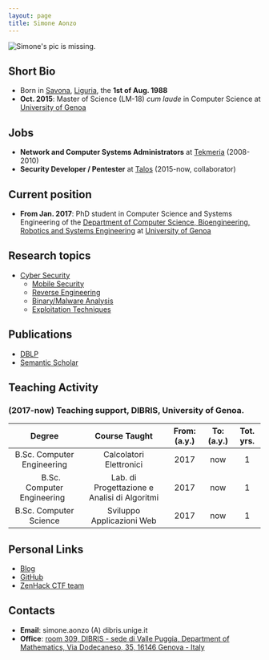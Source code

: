 ```yaml
---
layout: page
title: Simone Aonzo
---
```



![Simone's pic is missing.](/pics/aonzo.jpg)


## Short Bio
- Born in [Savona](https://en.wikipedia.org/wiki/Savona), [Liguria](https://en.wikipedia.org/wiki/Liguria), the **1st of Aug. 1988**
- **Oct. 2015**: Master of Science (LM-18) *cum laude* in Computer Science at [University of Genoa](https://en.wikipedia.org/wiki/University_of_Genoa)


## Jobs
- **Network and Computer Systems Administrators** at [Tekmeria](http://teknoos.it) (2008-2010)
- **Security Developer / Pentester** at [Talos](http://www.talos-sec.com) (2015-now, collaborator)


## Current position
- **From Jan. 2017**: PhD student in Computer Science and Systems Engineering of the [Department of Computer Science, Bioengineering, Robotics and Systems Engineering](http://www.dibris.unige.it/) at [University of Genoa](https://en.wikipedia.org/wiki/University_of_Genoa)


## Research topics
- [Cyber Security](https://en.wikipedia.org/wiki/Computer_security)
  * [Mobile Security](https://en.wikipedia.org/wiki/Mobile_security)
  * [Reverse Engineering](https://en.wikipedia.org/wiki/Reverse_engineering)
  * [Binary/Malware Analysis](https://en.wikipedia.org/wiki/Malware_analysis)
  * [Exploitation Techniques](https://en.wikipedia.org/wiki/Exploit_(computer_security))


## Publications
- [DBLP](http://dblp.uni-trier.de/pers/hd/a/Aonzo:Simone)
- [Semantic Scholar](https://www.semanticscholar.org/author/Simone-Aonzo/23164826)


## Teaching Activity

### (2017-now) Teaching support, DIBRIS, University of Genoa.

|                Degree               |      Course Taught      | From: (a.y.) | To: (a.y.) | Tot. yrs. |
|:-----------------------------------:|:-----------------------:|:------------:|:----------:|:---------:|
|        B.Sc. Computer Engineering   | Calcolatori Elettronici |    2017      |     now    |     1     |
|        B.Sc. Computer Engineering   | Lab. di Progettazione e Analisi di Algoritmi | 2017 | now | 1 |
|        B.Sc. Computer Science       | Sviluppo Applicazioni Web | 2017 | now | 1 |

## Personal Links

- [Blog](https://packmad.github.io)
- [GitHub](https://github.com/packmad)
- [ZenHack CTF team](http://zenhack.team/)


## Contacts

- **Email**: simone.aonzo (A) dibris.unige.it
- **Office**: [room 309, DIBRIS - sede di Valle Puggia, Department of Mathematics, Via Dodecaneso, 35, 16146 Genova - Italy](https://goo.gl/maps/kTyTs2YKMkL2)
